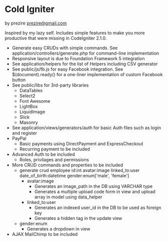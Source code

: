 Cold Igniter
============
by prezire
prezire@gmail.com

Inspired by my lazy self. Includes simple features to make you more productive that were missing in CodeIgniter 2.1.0.

- Generate easy CRUDs with simple commands. See application/controllers/generate.php for command-line implementation
- Responsive layout is due to Foundation Framework 5 integration
- See application/helpers for the list of Helpers including CSV generator
- See public/js/fb.js for easy Facebook integration. See $(document).ready() for a one-liner implementation of custom Facebook button
- See public/libs for 3rd-party libraries
  - DataTables
  - Select2
  - Font Awesome
  - LightBox
  - LiquidImage
  - Slick
  - Masonry
- See application/views/generators/auth for basic Auth files such as login and register
- PayPal
	- Basic payments using DirectPayment and ExpressCheckout
	- Recurring payment to be included
- Advanced Auth to be included
	- Roles, privilages and permissions
- More CRUD commands and properties to be included
	- generate crud employee id:int avatar:image linked_to:user date_of_birth:datetime gender:enum['male', 'female']
		- avatar:image
			- Generates an image_path in the DB using VARCHAR type
			- Generates a multiple upload code form in view and upload array in model using data_helper
		- linked_to:user
			- Generates an indexed user_id in the DB to be used as foreign key
			- Generates a hidden tag in the update view
    - gender:enum
      - Generates a dropdown in view
- AJAX MailChimp to be included